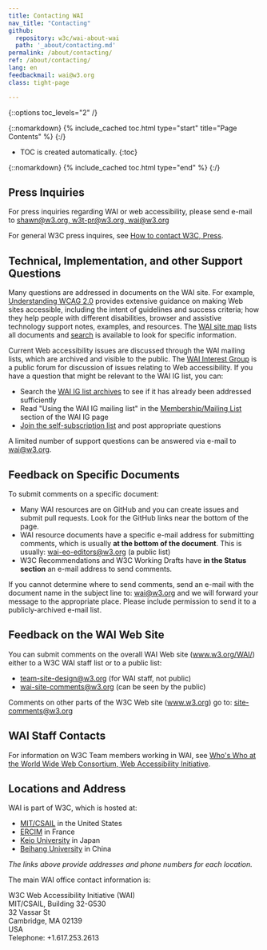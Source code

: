 ```yaml
---
title: Contacting WAI
nav_title: "Contacting"
github:
  repository: w3c/wai-about-wai
  path: '_about/contacting.md'
permalink: /about/contacting/
ref: /about/contacting/
lang: en
feedbackmail: wai@w3.org
class: tight-page

---
```


{::options toc_levels="2" /}

{::nomarkdown}
{% include_cached toc.html type="start" title="Page Contents" %}
{:/}

-   TOC is created automatically.
{:toc}

{::nomarkdown}
{% include_cached toc.html type="end" %}
{:/}

## Press Inquiries

For press inquiries regarding WAI or web accessibility, please send e-mail to [shawn@w3.org, w3t-pr@w3.org, wai@w3.org](mailto:shawn@w3.org,w3t-pr@w3.org,wai@w3.org?subject=press%20request-accessibility)

For general W3C press inquires, see [How to contact W3C, Press](/Consortium/Contact#press).

## Technical, Implementation, and other Support Questions

Many questions are addressed in documents on the WAI site. For example,
[Understanding WCAG 2.0](/TR/UNDERSTANDING-WCAG20/) provides extensive
guidance on making Web sites accessible, including the intent of
guidelines and success criteria; how they help people with different
disabilities, browser and assistive technology support notes, examples,
and resources. The [WAI site map](/sitemap/) lists all documents and
[search](/search/) is available to look for specific information.

Current Web accessibility issues are discussed through the WAI mailing
lists, which are archived and visible to the public. The [WAI Interest
Group](/WAI/IG/) is a public forum for discussion of issues relating to
Web accessibility. If you have a question that might be relevant to the
WAI IG list, you can:

-   Search the [WAI IG list
    archives](http://lists.w3.org/Archives/Public/w3c-wai-ig/) to see if
    it has already been addressed sufficiently
-   Read "Using the WAI IG mailing list" in the [Membership/Mailing
    List](/WAI/IG/Overview.html#Uselist) section of the WAI IG page
-   [Join the self-subscription list](/WAI/IG/Overview.html#Uselist) and
    post appropriate questions

A limited number of support questions can be answered via e-mail to
[wai@w3.org](mailto:wai@w3.org).

## Feedback on Specific Documents

To submit comments on a specific document:

-   Many WAI resources are on GitHub and you can create issues and
    submit pull requests. Look for the GitHub links near the bottom of
    the page.
-   WAI resource documents have a specific e-mail address for submitting
    comments, which is usually **at the bottom of the document**. This
    is usually: <wai-eo-editors@w3.org> (a public list)
-   W3C Recommendations and W3C Working Drafts have **in the Status
    section** an e-mail address to send comments.

If you cannot determine where to send comments, send an e-mail with the
document name in the subject line to: <wai@w3.org> and we will forward
your message to the appropriate place. Please include permission to send
it to a publicly-archived e-mail list.

## Feedback on the WAI Web Site

You can submit comments on the overall WAI Web site (www.w3.org/WAI/)
either to a W3C WAI staff list or to a public list:

-   <team-site-design@w3.org> (for WAI staff, not public)
-   <wai-site-comments@w3.org> (can be seen by the public)

Comments on other parts of the W3C Web site (www.w3.org) go to:
<site-comments@w3.org>

## WAI Staff Contacts

For information on W3C Team members working in WAI, see [Who's Who at
the World Wide Web Consortium, Web Accessibility
Initiative](/People/all?pictures=yes#WebAccessibilityInitiative).

## Locations and Address

WAI is part of W3C, which is hosted at:

-   [MIT/CSAIL](https://www.w3.org/Consortium/contact-mit) in the United States
-   [ERCIM](https://www.w3.org/Consortium/contact-ercim) in France
-   [Keio University](https://www.w3.org/Consortium/contact-keio) in Japan
-   [Beihang University](http://www.chinaw3c.org/contact-en.html) in China

<em>The links above provide addresses and phone numbers for each location.</em>

The main WAI office contact information is:

W3C Web Accessibility Initiative (WAI)<br>
MIT/CSAIL, Building 32-G530<br>
32 Vassar St<br>
Cambridge, MA 02139<br>
USA<br>
Telephone: +1.617.253.2613
